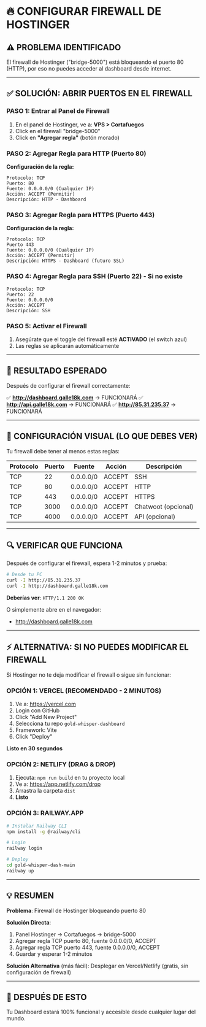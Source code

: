 # 🔥 CONFIGURAR FIREWALL DE HOSTINGER

## ⚠️ PROBLEMA IDENTIFICADO
El firewall de Hostinger ("bridge-5000") está bloqueando el puerto 80 (HTTP), por eso no puedes acceder al dashboard desde internet.

---

## ✅ SOLUCIÓN: ABRIR PUERTOS EN EL FIREWALL

### PASO 1: Entrar al Panel de Firewall

1. En el panel de Hostinger, ve a: **VPS > Cortafuegos**
2. Click en el firewall "bridge-5000"
3. Click en **"Agregar regla"** (botón morado)

### PASO 2: Agregar Regla para HTTP (Puerto 80)

**Configuración de la regla:**

```
Protocolo: TCP
Puerto: 80
Fuente: 0.0.0.0/0 (Cualquier IP)
Acción: ACCEPT (Permitir)
Descripción: HTTP - Dashboard
```

### PASO 3: Agregar Regla para HTTPS (Puerto 443)

**Configuración de la regla:**

```
Protocolo: TCP
Puerto 443
Fuente: 0.0.0.0/0 (Cualquier IP)
Acción: ACCEPT (Permitir)
Descripción: HTTPS - Dashboard (futuro SSL)
```

### PASO 4: Agregar Regla para SSH (Puerto 22) - Si no existe

```
Protocolo: TCP
Puerto: 22
Fuente: 0.0.0.0/0
Acción: ACCEPT
Descripción: SSH
```

### PASO 5: Activar el Firewall

1. Asegúrate que el toggle del firewall esté **ACTIVADO** (el switch azul)
2. Las reglas se aplicarán automáticamente

---

## 🎯 RESULTADO ESPERADO

Después de configurar el firewall correctamente:

✅ **http://dashboard.galle18k.com** → FUNCIONARÁ
✅ **http://api.galle18k.com** → FUNCIONARÁ
✅ **http://85.31.235.37** → FUNCIONARÁ

---

## 📸 CONFIGURACIÓN VISUAL (LO QUE DEBES VER)

Tu firewall debe tener al menos estas reglas:

| Protocolo | Puerto | Fuente | Acción | Descripción |
|-----------|--------|--------|--------|-------------|
| TCP | 22 | 0.0.0.0/0 | ACCEPT | SSH |
| TCP | 80 | 0.0.0.0/0 | ACCEPT | HTTP |
| TCP | 443 | 0.0.0.0/0 | ACCEPT | HTTPS |
| TCP | 3000 | 0.0.0.0/0 | ACCEPT | Chatwoot (opcional) |
| TCP | 4000 | 0.0.0.0/0 | ACCEPT | API (opcional) |

---

## 🔍 VERIFICAR QUE FUNCIONA

Después de configurar el firewall, espera 1-2 minutos y prueba:

```bash
# Desde tu PC
curl -I http://85.31.235.37
curl -I http://dashboard.galle18k.com
```

**Deberías ver**: `HTTP/1.1 200 OK`

O simplemente abre en el navegador:
- http://dashboard.galle18k.com

---

## ⚡ ALTERNATIVA: SI NO PUEDES MODIFICAR EL FIREWALL

Si Hostinger no te deja modificar el firewall o sigue sin funcionar:

### OPCIÓN 1: VERCEL (RECOMENDADO - 2 MINUTOS)

1. Ve a: https://vercel.com
2. Login con GitHub
3. Click "Add New Project"
4. Selecciona tu repo `gold-whisper-dashboard`
5. Framework: Vite
6. Click "Deploy"

**Listo en 30 segundos**

### OPCIÓN 2: NETLIFY (DRAG & DROP)

1. Ejecuta: `npm run build` en tu proyecto local
2. Ve a: https://app.netlify.com/drop
3. Arrastra la carpeta `dist`
4. **Listo**

### OPCIÓN 3: RAILWAY.APP

```bash
# Instalar Railway CLI
npm install -g @railway/cli

# Login
railway login

# Deploy
cd gold-whisper-dash-main
railway up
```

---

## 💡 RESUMEN

**Problema**: Firewall de Hostinger bloqueando puerto 80

**Solución Directa**: 
1. Panel Hostinger → Cortafuegos → bridge-5000
2. Agregar regla TCP puerto 80, fuente 0.0.0.0/0, ACCEPT
3. Agregar regla TCP puerto 443, fuente 0.0.0.0/0, ACCEPT
4. Guardar y esperar 1-2 minutos

**Solución Alternativa** (más fácil):
Desplegar en Vercel/Netlify (gratis, sin configuración de firewall)

---

## 🎊 DESPUÉS DE ESTO

Tu Dashboard estará 100% funcional y accesible desde cualquier lugar del mundo.
